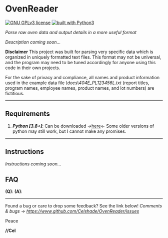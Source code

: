 # OvenReader
[![GNU GPLv3 license](https://img.shields.io/badge/license-GPLv3-blue.svg)](https://github.com/Celshade/OvenReader/blob/master/LICENSE.txt)
[![built with Python3](https://img.shields.io/badge/built%20with-Python3-green.svg)](https://www.python.org/)

_Parse raw oven data and output details in a more useful format_

_Description coming soon..._


**Disclaimer**
This project was built for parsing very specific data which is organized in
uniquely formatted text files. This format may not be universal, and the
program may need to be tuned accordingly for anyone using this code in their
own projects.

For the sake of privacy and compliance, all names and product information used
in the example data file *\docs\404E_PL123456L.txt* (report titles, program
names, employee names, product names, and lot numbers) are fictitious.
***

## Requirements
1. _**Python [3.8+]**_: Can be downloaded ->[here](https://www.python.org/)<-
Some older versions of python may still work, but I cannot make any promises.
***

## Instructions
_Instructions coming soon..._

## FAQ
**(Q)**:
**(A)**:
***

Found a bug or care to drop some feedback? See the link below!
_Comments & bugs -> https://www.github.com/Celshade/OvenReader/issues_

Peace

**//Cel**
